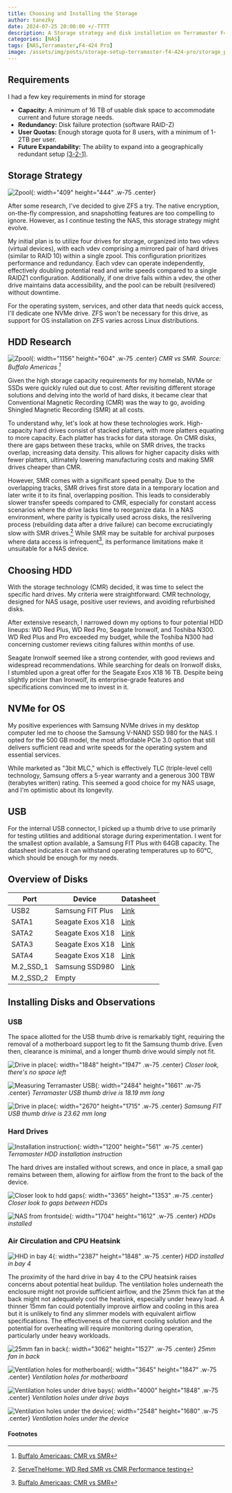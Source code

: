 ```yaml
---
title: Choosing and Installing the Storage
author: tanezky
date: 2024-07-25 20:00:00 +/-TTTT
description: A Storage strategy and disk installation on Terramaster F4-424 Pro NAS device
categories: [NAS]
tags: [NAS,Terramaster,F4-424 Pro]
image: /assets/img/posts/storage-setup-terramaster-f4-424-pro/storage_post.jpg
---
```



## Requirements
I had a few key requirements in mind for storage

- **Capacity:** A minimum of 16 TB of usable disk space to accommodate current and future storage needs.
- **Redundancy:** Disk failure protection (software RAID-Z)
- **User Quotas:** Enough storage quota for 8 users, with a minimum of 1-2TB per user.
- **Future Expandability:** The ability to expand into a geographically redundant setup [(3-2-1)](https://www.backblaze.com/blog/the-3-2-1-backup-strategy/).

## Storage Strategy
![Zpool](/assets/img/posts/storage-setup-terramaster-f4-424-pro/disk-layout.png){: width="409" height="444" .w-75 .center}

After some research, I've decided to give ZFS a try. The native encryption, on-the-fly compression, and snapshotting features are too compelling to ignore. However, as I continue testing the NAS, this storage strategy might evolve.

My initial plan is to utilize four drives for storage, organized into two vdevs (virtual devices), with each vdev comprising a mirrored pair of hard drives (similar to RAID 10) within a single zpool. This configuration prioritizes performance and redundancy. Each vdev can operate independently, effectively doubling potential read and write speeds compared to a single RAIDZ1 configuration. Additionally, if one drive fails within a vdev, the other drive maintains data accessibility, and the pool can be rebuilt (resilvered) without downtime.

For the operating system, services, and other data that needs quick access, I'll dedicate one NVMe drive. ZFS won't be necessary for this drive, as support for OS installation on ZFS varies across Linux distributions.


## HDD Research
![Zpool](/assets/img/posts/storage-setup-terramaster-f4-424-pro/Traditional-HD-vs-SMR-HD.jpg){: width="1156" height="604" .w-75 .center}
_CMR vs SMR. Source: Buffalo Americas [^fn1]_

Given the high storage capacity requirements for my homelab, NVMe or SSDs were quickly ruled out due to cost. After revisiting different storage solutions and delving into the world of hard disks, it became clear that Conventional Magnetic Recording (CMR) was the way to go, avoiding Shingled Magnetic Recording (SMR) at all costs.

To understand why, let's look at how these technologies work. High-capacity hard drives consist of stacked platters, with more platters equating to more capacity. Each platter has tracks for data storage. On CMR disks, there are gaps between these tracks, while on SMR drives, the tracks overlap, increasing data density. This allows for higher capacity disks with fewer platters, ultimately lowering manufacturing costs and making SMR drives cheaper than CMR.  

However, SMR comes with a significant speed penalty. Due to the overlapping tracks, SMR drives first store data in a temporary location and later write it to its final, overlapping position. This leads to considerably slower transfer speeds compared to CMR, especially for constant access scenarios where the drive lacks time to reorganize data. In a NAS environment, where parity is typically used across disks, the resilvering process (rebuilding data after a drive failure) can become excruciatingly slow with SMR drives.[^fn2] While SMR may be suitable for archival purposes where data access is infrequent[^fn1], its performance limitations make it unsuitable for a NAS device.


## Choosing HDD
With the storage technology (CMR) decided, it was time to select the specific hard drives. My criteria were straightforward: CMR technology, designed for NAS usage, positive user reviews, and avoiding refurbished disks.

After extensive research, I narrowed down my options to four potential HDD lineups: WD Red Plus, WD Red Pro, Seagate Ironwolf, and Toshiba N300. WD Red Plus and Pro exceeded my budget, while the Toshiba N300 had concerning customer reviews citing failures within months of use.

Seagate Ironwolf seemed like a strong contender, with good reviews and widespread recommendations. While searching for deals on Ironwolf disks, I stumbled upon a great offer for the Seagate Exos X18 16 TB. Despite being slightly pricier than Ironwolf, its enterprise-grade features and specifications convinced me to invest in it.


## NVMe for OS
My positive experiences with Samsung NVMe drives in my desktop computer led me to choose the Samsung V-NAND SSD 980 for the NAS. I opted for the 500 GB model, the most affordable PCIe 3.0 option that still delivers sufficient read and write speeds for the operating system and essential services.

While marketed as "3bit MLC," which is effectively TLC (triple-level cell) technology, Samsung offers a 5-year warranty and a generous 300 TBW (terabytes written) rating. This seemed a good choice for my NAS usage, and I'm optimistic about its longevity.


## USB
For the internal USB connector, I picked up a thumb drive to use primarily for testing utilities and additional storage during experimentation. I went for the smallest option available, a Samsung FIT Plus with 64GB capacity. The datasheet indicates it can withstand operating temperatures up to 60°C, which should be enough for my needs.


## Overview of Disks

| Port | Device | Datasheet |
| ---- | ------ | --------- |
| USB2 | Samsung FIT Plus | [Link](/assets/files/datasheets/samsung-fit-plus-datasheet.pdf) |
| SATA1 | Seagate Exos X18 | [Link](/assets/files/datasheets/exos-x18-channel-DS2045-1-2007GB-en_SG.pdf) |
| SATA2 | Seagate Exos X18 | [Link](/assets/files/datasheets/exos-x18-channel-DS2045-1-2007GB-en_SG.pdf) |
| SATA3 | Seagate Exos X18 | [Link](/assets/files/datasheets/exos-x18-channel-DS2045-1-2007GB-en_SG.pdf) |
| SATA4 | Seagate Exos X18 | [Link](/assets/files/datasheets/exos-x18-channel-DS2045-1-2007GB-en_SG.pdf) |
| M.2_SSD_1 | Samsung SSD980 | [Link](/assets/files/datasheets/Samsung_NVMe_SSD_980_Data_Sheet_Rev.1.1.pdf) |
| M.2_SSD_2 | Empty | |

## Installing Disks and Observations

### USB
The space allotted for the USB thumb drive is remarkably tight, requiring the removal of a motherboard support leg to fit the Samsung thumb drive. Even then, clearance is minimal, and a longer thumb drive would simply not fit.

![Drive in place](/assets/img/posts/storage-setup-terramaster-f4-424-pro/storage02.jpg){: width="1848" height="1947" .w-75 .center}
_Closer look, there's no space left_

![Measuring Terramaster USB](/assets/img/posts/storage-setup-terramaster-f4-424-pro/storage03.jpg){: width="2484" height="1661" .w-75 .center}
_Terramaster USB thumb drive is 18.19 mm long_

![Drive in place](/assets/img/posts/storage-setup-terramaster-f4-424-pro/storage04.jpg){: width="2670" height="1715" .w-75 .center}
_Samsung FIT USB thumb drive is 23.62 mm long_

### Hard Drives
![Installation instruction](/assets/img/posts/storage-setup-terramaster-f4-424-pro/storage05.jpg){: width="1200" height="561" .w-75 .center}
_Terramaster HDD installation instruction_

The hard drives are installed without screws, and once in place, a small gap remains between them, allowing for airflow from the front to the back of the device.

![Closer look to hdd gaps](/assets/img/posts/storage-setup-terramaster-f4-424-pro/storage06.jpg){: width="3365" height="1353" .w-75 .center}
_Closer look to gaps between HDDs_

![NAS from frontside](/assets/img/posts/storage-setup-terramaster-f4-424-pro/storage07.jpg){: width="1704" height="1612" .w-75 .center}
_HDDs installed_

### Air Circulation and CPU Heatsink

![HHD in bay 4](/assets/img/posts/storage-setup-terramaster-f4-424-pro/storage08.jpg){: width="2387" height="1848" .w-75 .center}
_HDD installed in bay 4_

The proximity of the hard drive in bay 4 to the CPU heatsink raises concerns about potential heat buildup. The ventilation holes underneath the enclosure might not provide sufficient airflow, and the 25mm thick fan at the back might not adequately cool the heatsink, especially under heavy load. A thinner 15mm fan could potentially improve airflow and cooling in this area but it is unlikely to find any slimmer models with equivalent airflow specifications. The effectiveness of the current cooling solution and the potential for overheating will require monitoring during operation, particularly under heavy workloads.

![25mm fan in back](/assets/img/posts/storage-setup-terramaster-f4-424-pro/storage09.jpg){: width="3062" height="1527" .w-75 .center}
_25mm fan in back_

![Ventilation holes for motherboard](/assets/img/posts/storage-setup-terramaster-f4-424-pro/storage10.jpg){: width="3645" height="1847" .w-75 .center}
_Ventilation holes for motherboard_

![Ventilation holes under drive bays](/assets/img/posts/storage-setup-terramaster-f4-424-pro/storage11.jpg){: width="4000" height="1848" .w-75 .center}
_Ventilation holes under drive bays_

![Ventilation holes under the device](/assets/img/posts/storage-setup-terramaster-f4-424-pro/storage12.jpg){: width="2548" height="1680" .w-75 .center}
_Ventilation holes under the device_


#### Footnotes

[^fn1]: [Buffalo Americaas: CMR vs SMR](https://www.buffalotech.com/resources/cmr-vs-smr-hard-drives-in-network-attached-storage-nas-msp)
[^fn2]: [ServeTheHome: WD Red SMR vs CMR Performance testing](https://www.servethehome.com/wd-red-smr-vs-cmr-tested-avoid-red-smr/2/)

